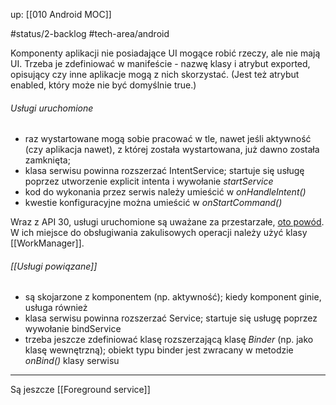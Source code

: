 up: [[010 Android MOC]]

#status/2-backlog
#tech-area/android 

Komponenty aplikacji nie posiadające UI mogące robić rzeczy, ale nie mają UI.
Trzeba je zdefiniować w manifeście - nazwę klasy i atrybut exported, opisujący czy inne aplikacje mogą z nich skorzystać. (Jest też atrybut enabled, który może nie być domyślnie true.)

###### Usługi uruchomione 
- raz wystartowane mogą sobie pracować w tle, nawet jeśli aktywność (czy aplikacja nawet), z której została wystartowana, już dawno została zamknięta;
- klasa serwisu powinna rozszerzać IntentService; startuje się usługę poprzez utworzenie explicit intenta i wywołanie *startService*
- kod do wykonania przez serwis należy umieścić w *onHandleIntent()*
- kwestie konfiguracyjne można umieścić w *onStartCommand()*

Wraz z API 30, usługi uruchomione są uważane za przestarzałe, [oto powód](https://developer.android.com/reference/android/app/IntentService).
W ich miejsce do obsługiwania zakulisowych operacji należy użyć klasy [[WorkManager]].


###### [[Usługi powiązane]] 
- są skojarzone z komponentem (np. aktywność); kiedy komponent ginie, usługa również
- klasa serwisu powinna rozszerzać Service; startuje się usługę poprzez wywołanie bindService
- trzeba jeszcze zdefiniować klasę rozszerzającą klasę *Binder* (np. jako klasę wewnętrzną); obiekt typu binder jest zwracany w metodzie *onBind()* klasy serwisu

---

Są jeszcze [[Foreground service]]